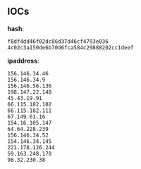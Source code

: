 
## IOCs

__hash__:

```text
f8df4dd46f02dc86d37d46cf4793e036
4c02c3a150de6b70d6fca584c29888202cc1deef
```
__ipaddress__:

```text
156.146.34.46
156.146.34.9
156.146.56.136
198.147.22.148
45.43.19.91
66.115.182.102
66.115.182.111
67.149.61.16
154.16.105.147
64.64.228.239
156.146.34.52
154.146.34.145
221.178.126.244
59.163.248.170
98.32.230.38
```